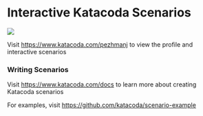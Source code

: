 # Interactive Katacoda Scenarios

[![](http://shields.katacoda.com/katacoda/pezhmanj/count.svg)](https://www.katacoda.com/pezhmanj "Get your profile on Katacoda.com")

Visit https://www.katacoda.com/pezhmanj to view the profile and interactive scenarios

### Writing Scenarios
Visit https://www.katacoda.com/docs to learn more about creating Katacoda scenarios

For examples, visit https://github.com/katacoda/scenario-example
